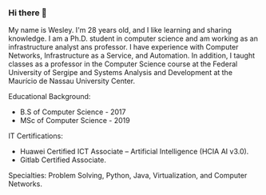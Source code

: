 ### Hi there 👋

My name is Wesley. I'm 28 years old, and I like learning and sharing knowledge. I am a Ph.D. student in computer science and am working as an infrastructure analyst ans professor. I have experience with Computer Networks, Infrastructure as a Service, and Automation. In addition, I taught classes as a professor in the Computer Science course at the Federal University of Sergipe and Systems Analysis and Development at the Maurício de Nassau University Center.

Educational Background:
- B.S of Computer Science - 2017
- MSc of Computer Science - 2019

IT Certifications:
- Huawei Certified ICT Associate – Artificial Intelligence (HCIA AI v3.0).
- Gitlab Certified Associate.

Specialties: Problem Solving, Python, Java, Virtualization, and Computer Networks.

<!--
**wesleysouza/wesleysouza** is a ✨ _special_ ✨ repository because its `README.md` (this file) appears on your GitHub profile.

Here are some ideas to get you started:

- 🔭 I’m currently working on ...
- 🌱 I’m currently learning ...
- 👯 I’m looking to collaborate on ...
- 🤔 I’m looking for help with ...
- 💬 Ask me about ...
- 📫 How to reach me: ...
- 😄 Pronouns: ...
- ⚡ Fun fact: ...
-->
